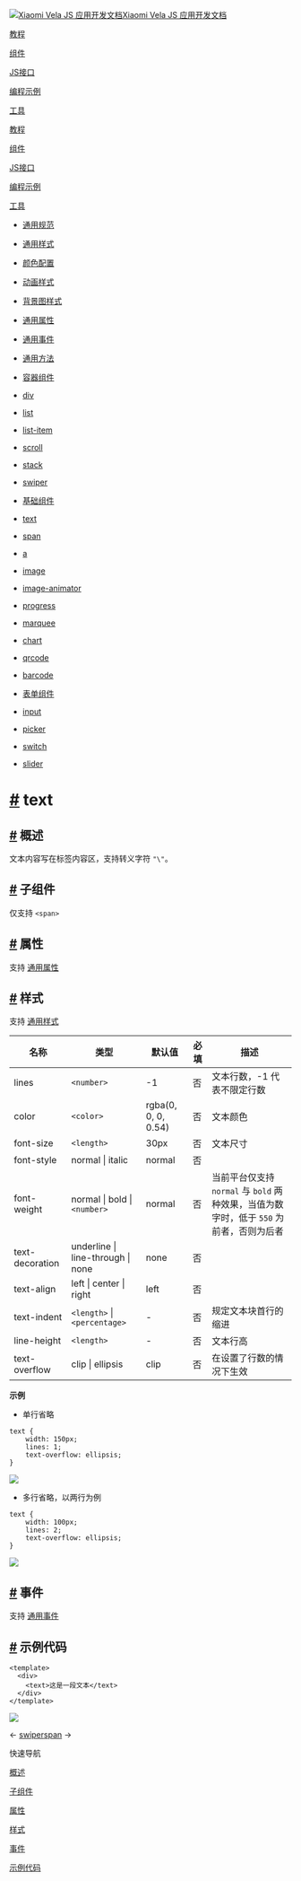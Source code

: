 [![Xiaomi Vela JS 应用开发文档](https://iot.mi.com/vela/quickapp/logo.png)Xiaomi Vela JS 应用开发文档](https://iot.mi.com/vela/quickapp/)

[教程](https://iot.mi.com/vela/quickapp/zh/guide/)

[组件](https://iot.mi.com/vela/quickapp/zh/components/)

[JS接口](https://iot.mi.com/vela/quickapp/zh/features/)

[编程示例](https://iot.mi.com/vela/quickapp/zh/samples/)

[工具](https://iot.mi.com/vela/quickapp/zh/tools/)

[教程](https://iot.mi.com/vela/quickapp/zh/guide/)

[组件](https://iot.mi.com/vela/quickapp/zh/components/)

[JS接口](https://iot.mi.com/vela/quickapp/zh/features/)

[编程示例](https://iot.mi.com/vela/quickapp/zh/samples/)

[工具](https://iot.mi.com/vela/quickapp/zh/tools/)

- [通用规范](https://iot.mi.com/vela/quickapp/zh/components/general/)

- [通用样式](https://iot.mi.com/vela/quickapp/zh/components/general/style.html)
- [颜色配置](https://iot.mi.com/vela/quickapp/zh/components/general/color.html)
- [动画样式](https://iot.mi.com/vela/quickapp/zh/components/general/animation-style.html)
- [背景图样式](https://iot.mi.com/vela/quickapp/zh/components/general/background-img-styles.html)
- [通用属性](https://iot.mi.com/vela/quickapp/zh/components/general/properties.html)
- [通用事件](https://iot.mi.com/vela/quickapp/zh/components/general/events.html)
- [通用方法](https://iot.mi.com/vela/quickapp/zh/components/general/methods.html)

- [容器组件](https://iot.mi.com/vela/quickapp/zh/components/container/)

- [div](https://iot.mi.com/vela/quickapp/zh/components/container/div.html)
- [list](https://iot.mi.com/vela/quickapp/zh/components/container/list.html)
- [list-item](https://iot.mi.com/vela/quickapp/zh/components/container/list-item.html)
- [scroll](https://iot.mi.com/vela/quickapp/zh/components/container/scroll.html)
- [stack](https://iot.mi.com/vela/quickapp/zh/components/container/stack.html)
- [swiper](https://iot.mi.com/vela/quickapp/zh/components/container/swiper.html)

- [基础组件](https://iot.mi.com/vela/quickapp/zh/components/basic/)

- [text](https://iot.mi.com/vela/quickapp/zh/components/basic/text.html)
- [span](https://iot.mi.com/vela/quickapp/zh/components/basic/span.html)
- [a](https://iot.mi.com/vela/quickapp/zh/components/basic/a.html)
- [image](https://iot.mi.com/vela/quickapp/zh/components/basic/image.html)
- [image-animator](https://iot.mi.com/vela/quickapp/zh/components/basic/image-animator.html)
- [progress](https://iot.mi.com/vela/quickapp/zh/components/basic/progress.html)
- [marquee](https://iot.mi.com/vela/quickapp/zh/components/basic/marquee.html)
- [chart](https://iot.mi.com/vela/quickapp/zh/components/basic/chart.html)
- [qrcode](https://iot.mi.com/vela/quickapp/zh/components/basic/qrcode.html)
- [barcode](https://iot.mi.com/vela/quickapp/zh/components/basic/barcode.html)

- [表单组件](https://iot.mi.com/vela/quickapp/zh/components/form/)

- [input](https://iot.mi.com/vela/quickapp/zh/components/form/input.html)
- [picker](https://iot.mi.com/vela/quickapp/zh/components/form/picker.html)
- [switch](https://iot.mi.com/vela/quickapp/zh/components/form/switch.html)
- [slider](https://iot.mi.com/vela/quickapp/zh/components/form/slider.html)

# [\#](https://iot.mi.com/vela/quickapp/zh/components/basic/text.html\#text) text

## [\#](https://iot.mi.com/vela/quickapp/zh/components/basic/text.html\#%E6%A6%82%E8%BF%B0) 概述

文本内容写在标签内容区，支持转义字符 `"\"`。

## [\#](https://iot.mi.com/vela/quickapp/zh/components/basic/text.html\#%E5%AD%90%E7%BB%84%E4%BB%B6) 子组件

仅支持 `<span>`

## [\#](https://iot.mi.com/vela/quickapp/zh/components/basic/text.html\#%E5%B1%9E%E6%80%A7) 属性

支持 [通用属性](https://iot.mi.com/vela/quickapp/zh/components/general/properties.html)

## [\#](https://iot.mi.com/vela/quickapp/zh/components/basic/text.html\#%E6%A0%B7%E5%BC%8F) 样式

支持 [通用样式](https://iot.mi.com/vela/quickapp/zh/components/general/style.html)

| 名称 | 类型 | 默认值 | 必填 | 描述 |
| --- | --- | --- | --- | --- |
| lines | `<number>` | -1 | 否 | 文本行数，-1 代表不限定行数 |
| color | `<color>` | rgba(0, 0, 0, 0.54) | 否 | 文本颜色 |
| font-size | `<length>` | 30px | 否 | 文本尺寸 |
| font-style | normal \| italic | normal | 否 |  |
| font-weight | normal \| bold \| `<number>` | normal | 否 | 当前平台仅支持 `normal` 与 `bold` 两种效果，当值为数字时，低于 `550` 为前者，否则为后者 |
| text-decoration | underline \| line-through \| none | none | 否 |  |
| text-align | left \| center \| right | left | 否 |  |
| text-indent | `<length>` \| `<percentage>` | - | 否 | 规定文本块首行的缩进 |
| line-height | `<length>` | - | 否 | 文本行高 |
| text-overflow | clip \| ellipsis | clip | 否 | 在设置了行数的情况下生效 |

**示例**

- 单行省略



```
text {
    width: 150px;
    lines: 1;
    text-overflow: ellipsis;
}

```



![](<Base64-Image-Removed>)

- 多行省略，以两行为例



```
text {
    width: 100px;
    lines: 2;
    text-overflow: ellipsis;
}

```



![](<Base64-Image-Removed>)


## [\#](https://iot.mi.com/vela/quickapp/zh/components/basic/text.html\#%E4%BA%8B%E4%BB%B6) 事件

支持 [通用事件](https://iot.mi.com/vela/quickapp/zh/components/general/events.html)

## [\#](https://iot.mi.com/vela/quickapp/zh/components/basic/text.html\#%E7%A4%BA%E4%BE%8B%E4%BB%A3%E7%A0%81) 示例代码

```
<template>
  <div>
    <text>这是一段文本</text>
  </div>
</template>

```

![](<Base64-Image-Removed>)

←
[swiper](https://iot.mi.com/vela/quickapp/zh/components/container/swiper.html)[span](https://iot.mi.com/vela/quickapp/zh/components/basic/span.html)
→


快速导航

[概述](https://iot.mi.com/vela/quickapp/zh/components/basic/text.html#%E6%A6%82%E8%BF%B0 "概述")

[子组件](https://iot.mi.com/vela/quickapp/zh/components/basic/text.html#%E5%AD%90%E7%BB%84%E4%BB%B6 "子组件")

[属性](https://iot.mi.com/vela/quickapp/zh/components/basic/text.html#%E5%B1%9E%E6%80%A7 "属性")

[样式](https://iot.mi.com/vela/quickapp/zh/components/basic/text.html#%E6%A0%B7%E5%BC%8F "样式")

[事件](https://iot.mi.com/vela/quickapp/zh/components/basic/text.html#%E4%BA%8B%E4%BB%B6 "事件")

[示例代码](https://iot.mi.com/vela/quickapp/zh/components/basic/text.html#%E7%A4%BA%E4%BE%8B%E4%BB%A3%E7%A0%81 "示例代码")
